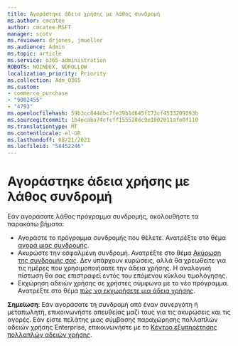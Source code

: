 ```yaml
---
title: Αγοράστηκε άδεια χρήσης με λάθος συνδρομή
ms.author: cmcatee
author: cmcatee-MSFT
manager: scotv
ms.reviewer: drjones, jmueller
ms.audience: Admin
ms.topic: article
ms.service: o365-administration
ROBOTS: NOINDEX, NOFOLLOW
localization_priority: Priority
ms.collection: Adm_O365
ms.custom:
- commerce_purchase
- "9002455"
- "4793"
ms.openlocfilehash: 59b3cc844dbc7fe39b1d645f173cf4533209393b
ms.sourcegitcommit: 1b4ecaba74cfcff155528dc9e1002011afe0f110
ms.translationtype: MT
ms.contentlocale: el-GR
ms.lasthandoff: 08/21/2021
ms.locfileid: "58452246"
---
```

# <a name="purchased-wrong-subscription-license"></a>Αγοράστηκε άδεια χρήσης με λάθος συνδρομή

Εάν αγοράσατε λάθος πρόγραμμα συνδρομής, ακολουθήστε τα παρακάτω βήματα:

- Αγοράστε το πρόγραμμα συνδρομής που θέλετε. Ανατρέξτε στο θέμα [αγορά μιας συνδρομής](https://docs.microsoft.com/alchemyinsights/buy-a-subscription-to-office-365-for-business).
- Ακυρώστε την εσφαλμένη συνδρομή. Ανατρέξτε στο θέμα [Ακύρωση της συνδρομής σας](https://docs.microsoft.com/alchemyinsights/canceling-your-office-365-subscription).
Δεν υπάρχουν κυρώσεις, αλλά θα χρεωθείτε για τις ημέρες που χρησιμοποιήσατε την άδεια χρήσης. Η αναλογική πίστωση θα σας επιστραφεί εντός του επόμενου κύκλου τιμολόγησης.
- Εκχώρηση αδειών χρήσης σε χρήστες σύμφωνα με το νέο πρόγραμμα. Ανατρέξτε στο θέμα [πώς να εκχωρήσετε μια άδεια χρήσης](https://docs.microsoft.com/alchemyinsights/how-to-assign-a-license-to-a-user).

**Σημείωση**: Εάν αγοράσατε τη συνδρομή από έναν συνεργάτη ή μεταπωλητή, επικοινωνήστε απευθείας μαζί τους για τις ακυρώσεις και τις αγορές.  Εάν είστε πελάτης μιας σύμβασης παραχώρησης πολλαπλών αδειών χρήσης Enterprise, επικοινωνήστε με το [Κέντρο εξυπηρέτησης πολλαπλών αδειών χρήσης](https://support.microsoft.com/help/4471406/how-to-contact-the-microsoft-volume-licensing-service-center).
